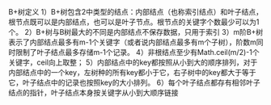 B+树定义
1）B+树包含2中类型的结点：内部结点（也称索引结点）和叶子结点，根节点既可以是内部结点，也可以是叶子节点。根节点的关键字个数最少可以为1个。
2）B+树与B树最大的不同是内部结点不保存数据，只用于索引
3）m阶B+树表示了内部结点最多有m-1个关键字（或者说内部结点最多有m个子树），阶数m同时限制了叶子结点最多存储m-1个记录。
4）非根结点至少有Math.ceil(m/2)-1个关键字，ceil向上取整；
5）内部结点中的key都按照从小到大的顺序排列，对于内部结点中的一个key，左树种的所有key都小于它，右子树中的key都大于等于它，叶子结点中的记录也按照key的大小排列。
6）每个叶子结点都存有相邻叶子结点的指针，叶子结点本身按关键字从小到大顺序链接
